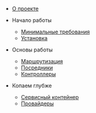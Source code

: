 * [О проекте](/)

* Начало работы
    * [Минимальные требования](getting-started/requirements.md)
    * [Установка](getting-started/installation.md)

* Основы работы
    * [Маршрутизация](basics/routing.md)
    * [Посредники](basics/middleware.md)
    * [Контроллеры](basics/controllers.md)

* Копаем глубже
    * [Сервисный контейнер]()
    * [Провайдеры]()   